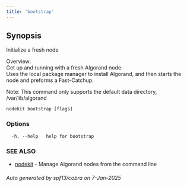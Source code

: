 ```yaml
---
title: 'bootstrap'
---
```


## Synopsis

Initialize a fresh node

Overview:  
Get up and running with a fresh Algorand node.  
Uses the local package manager to install Algorand, and then starts the node and preforms a Fast-Catchup.

Note: This command only supports the default data directory, /var/lib/algorand

```
nodekit bootstrap [flags]
```

### Options

```
  -h, --help   help for bootstrap
```

### SEE ALSO

- [nodekit](/reference/nodekit) - Manage Algorand nodes from the command line

###### Auto generated by spf13/cobra on 7-Jan-2025
